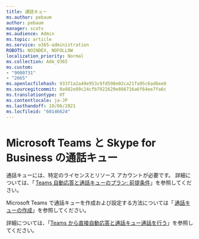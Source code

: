 ```yaml
---
title: 通話キュー
ms.author: pebaum
author: pebaum
manager: scotv
ms.audience: Admin
ms.topic: article
ms.service: o365-administration
ROBOTS: NOINDEX, NOFOLLOW
localization_priority: Normal
ms.collection: Adm_O365
ms.custom:
- "9000731"
- "2665"
ms.openlocfilehash: 933f1a2a49e953c9fd598e02ca21fa95c6ad6ee0
ms.sourcegitcommit: 0a982e89c24cfb7922629e886716a6f64ee7fa6c
ms.translationtype: HT
ms.contentlocale: ja-JP
ms.lasthandoff: 10/06/2021
ms.locfileid: "60146624"
---
```

# <a name="call-queues-in-microsoft-teams-and-skype-for-business"></a>Microsoft Teams と Skype for Business の通話キュー 

通話キューには、特定のライセンスとリソース アカウントが必要です。 詳細については、「 [Teams 自動応答と通話キューのプラン: 前提条件](https://docs.microsoft.com/microsoftteams/plan-auto-attendant-call-queue#prerequisites)」を参照してください。 

Microsoft Teams で通話キューを作成および設定する方法については「 [通話キューの作成](https://docs.microsoft.com/microsoftteams/create-a-phone-system-call-queue)」を参照してください。 

詳細については、「[Teams から直接自動応答と通話キュー通話を行う](https://docs.microsoft.com/microsoftteams/answer-auto-attendant-and-call-queue-calls)」を参照してください。 